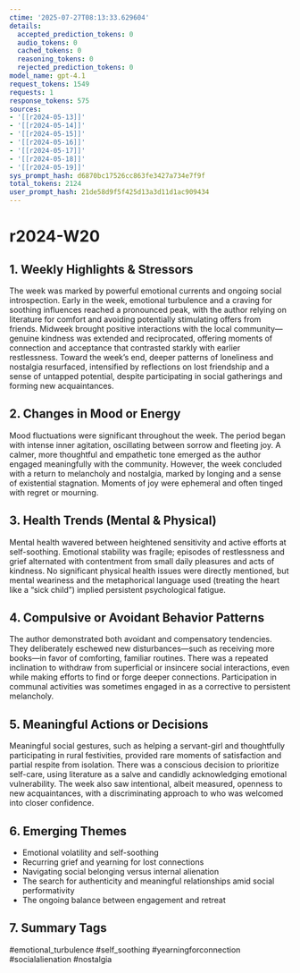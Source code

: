 ```yaml
---
ctime: '2025-07-27T08:13:33.629604'
details:
  accepted_prediction_tokens: 0
  audio_tokens: 0
  cached_tokens: 0
  reasoning_tokens: 0
  rejected_prediction_tokens: 0
model_name: gpt-4.1
request_tokens: 1549
requests: 1
response_tokens: 575
sources:
- '[[r2024-05-13]]'
- '[[r2024-05-14]]'
- '[[r2024-05-15]]'
- '[[r2024-05-16]]'
- '[[r2024-05-17]]'
- '[[r2024-05-18]]'
- '[[r2024-05-19]]'
sys_prompt_hash: d6870bc17526cc863fe3427a734e7f9f
total_tokens: 2124
user_prompt_hash: 21de58d9f5f425d13a3d11d1ac909434
---
```

# r2024-W20

## 1. Weekly Highlights & Stressors

The week was marked by powerful emotional currents and ongoing social introspection. Early in the week, emotional turbulence and a craving for soothing influences reached a pronounced peak, with the author relying on literature for comfort and avoiding potentially stimulating offers from friends. Midweek brought positive interactions with the local community—genuine kindness was extended and reciprocated, offering moments of connection and acceptance that contrasted starkly with earlier restlessness. Toward the week’s end, deeper patterns of loneliness and nostalgia resurfaced, intensified by reflections on lost friendship and a sense of untapped potential, despite participating in social gatherings and forming new acquaintances.

## 2. Changes in Mood or Energy

Mood fluctuations were significant throughout the week. The period began with intense inner agitation, oscillating between sorrow and fleeting joy. A calmer, more thoughtful and empathetic tone emerged as the author engaged meaningfully with the community. However, the week concluded with a return to melancholy and nostalgia, marked by longing and a sense of existential stagnation. Moments of joy were ephemeral and often tinged with regret or mourning.

## 3. Health Trends (Mental & Physical)

Mental health wavered between heightened sensitivity and active efforts at self-soothing. Emotional stability was fragile; episodes of restlessness and grief alternated with contentment from small daily pleasures and acts of kindness. No significant physical health issues were directly mentioned, but mental weariness and the metaphorical language used (treating the heart like a “sick child”) implied persistent psychological fatigue.

## 4. Compulsive or Avoidant Behavior Patterns

The author demonstrated both avoidant and compensatory tendencies. They deliberately eschewed new disturbances—such as receiving more books—in favor of comforting, familiar routines. There was a repeated inclination to withdraw from superficial or insincere social interactions, even while making efforts to find or forge deeper connections. Participation in communal activities was sometimes engaged in as a corrective to persistent melancholy.

## 5. Meaningful Actions or Decisions

Meaningful social gestures, such as helping a servant-girl and thoughtfully participating in rural festivities, provided rare moments of satisfaction and partial respite from isolation. There was a conscious decision to prioritize self-care, using literature as a salve and candidly acknowledging emotional vulnerability. The week also saw intentional, albeit measured, openness to new acquaintances, with a discriminating approach to who was welcomed into closer confidence.

## 6. Emerging Themes

- Emotional volatility and self-soothing
- Recurring grief and yearning for lost connections
- Navigating social belonging versus internal alienation
- The search for authenticity and meaningful relationships amid social performativity
- The ongoing balance between engagement and retreat

## 7. Summary Tags

#emotional_turbulence #self_soothing #yearningforconnection #socialalienation #nostalgia